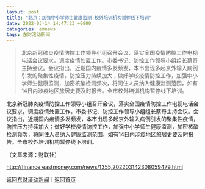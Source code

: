 ```yaml
---
layout: post
title: "北京：加强中小学师生健康监测 校外培训机构暂停线下培训"
date: 2022-03-14 14:47:23 +0800
categories: emnews
tags: 东财滚动新闻
---
```

> 北京新冠肺炎疫情防控工作领导小组召开会议，落实全国疫情防控工作电视电话会议要求，调度疫情处置工作。市委书记、防控工作领导小组组长蔡奇主持会议。会议指出，近期国内疫情多发频发，本市出现多起京外输入病例引发的聚集性疫情，防控压力持续加大；做好学校疫情防控工作，加强中小学师生健康监测，加密核酸检测频次，将同住人员纳入健康监测范围，如有14日内涉疫地区旅居史要及时报告。全市校外培训机构暂停线下培训。

<p>北京新冠肺炎疫情防控工作领导小组召开会议，落实全国疫情防控工作电视电话会议要求，调度疫情处置工作。市委书记、防控工作领导小组组长蔡奇主持会议。会议指出，近期国内疫情多发频发，本市出现多起京外输入病例引发的聚集性疫情，防控压力持续加大；做好学校疫情防控工作，加强中小学师生健康监测，加密核酸检测频次，将同住人员纳入健康监测范围，如有14日内涉疫地区旅居史要及时报告。全市校外培训机构暂停线下培训。</p><p class="em_media">（文章来源：财联社）</p>

<http://finance.eastmoney.com/news/1355,202203142308059479.html>

[返回东财滚动新闻](//finews.withounder.com/emnews/)｜[返回首页](//finews.withounder.com/)